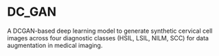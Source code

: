 # DC_GAN
A DCGAN-based deep learning model to generate synthetic cervical cell images across four diagnostic classes (HSIL, LSIL, NILM, SCC) for data augmentation in medical imaging.
